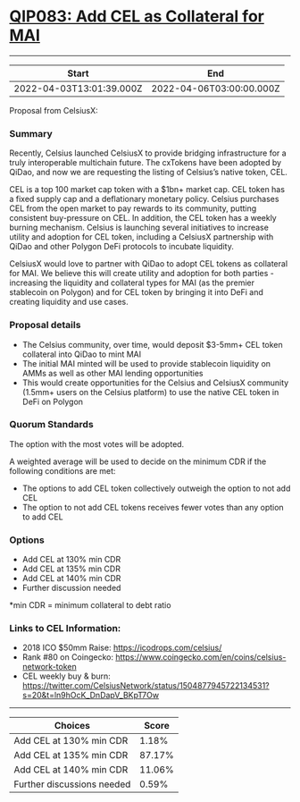 
# [QIP083: Add CEL as Collateral for MAI](https://snapshot.org/#/qidao.eth/proposal/0x8f139dcc3469fbc8223584c9f8c3aeba8133948d7b7ef4a83a9dcb9a84091bfc)

---
| Start | End |
| --- | --- |
| 2022-04-03T13:01:39.000Z | 2022-04-06T03:00:00.000Z |


Proposal from CelsiusX:

### Summary

Recently, Celsius launched CelsiusX to provide bridging infrastructure for a truly interoperable multichain future. The cxTokens have been adopted by QiDao, and now we are requesting the listing of Celsius’s native token, CEL.

CEL is a top 100 market cap token with a $1bn+ market cap. CEL token has a fixed supply cap and a deflationary monetary policy. Celsius purchases CEL from the open market to pay rewards to its community, putting consistent buy-pressure on CEL. In addition, the CEL token has a weekly burning mechanism. Celsius is launching several initiatives to increase utility and adoption for CEL token, including a CelsiusX partnership with QiDao and other Polygon DeFi protocols to incubate liquidity. 
 
CelsiusX would love to partner with QiDao to adopt CEL tokens as collateral for MAI. We believe this will create utility and adoption for both parties - increasing the liquidity and collateral types for MAI (as the premier stablecoin on Polygon) and for CEL token by bringing it into DeFi and creating liquidity and use cases.

### Proposal details

- The Celsius community, over time, would deposit $3-5mm+ CEL token collateral into QiDao to mint MAI
- The initial MAI minted will be used to provide stablecoin liquidity on AMMs as well as other MAI lending opportunities
- This would create opportunities for the Celsius and CelsiusX community (1.5mm+ users on the Celsius platform) to use the native CEL token in DeFi on Polygon

### Quorum Standards

The option with the most votes will be adopted. 

A weighted average will be used to decide on the minimum CDR if the following conditions are met:
- The options to add CEL token collectively outweigh the option to not add CEL
- The option to not add CEL tokens receives fewer votes than any option to add CEL 
 
### Options
- Add CEL at 130% min CDR
- Add CEL at 135% min CDR
- Add CEL at 140% min CDR
- Further discussion needed

*min CDR = minimum collateral to debt ratio
 
### Links to CEL Information:
- 2018 ICO $50mm Raise: https://icodrops.com/celsius/
- Rank #80 on Coingecko: https://www.coingecko.com/en/coins/celsius-network-token
- CEL weekly buy & burn: https://twitter.com/CelsiusNetwork/status/1504877945722134531?s=20&t=ln9hOcK_DnDapV_BKpT7Ow 

---
| Choices | Score |
| --- | --- |
| Add CEL at 130% min CDR | 1.18% |
| Add CEL at 135% min CDR | 87.17% |
| Add CEL at 140% min CDR | 11.06% |
| Further discussions needed | 0.59% |

